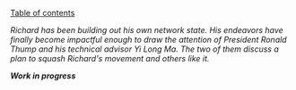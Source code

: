[Table of contents](./README.md#table-of-contents)

*Richard has been building out his own network state. His endeavors have finally become impactful enough to draw the attention of President Ronald Thump and his technical advisor Yi Long Ma. The two of them discuss a plan to squash Richard's movement and others like it.*

***Work in progress***
